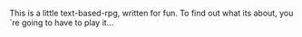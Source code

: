 This is a little text-based-rpg, written for fun. To find out what its about, you´re going to have to play it...
